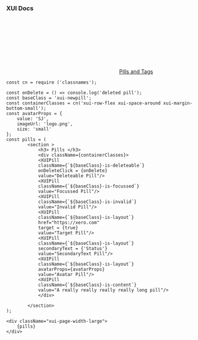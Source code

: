 ### XUI Docs

<div class="xui-margin-vertical">
	<div>
		<svg focusable="false" class="xui-icon xui-icon-inline xui-icon-large xui-icon-color-blue"> <use xlink:href="#xui-icon-bookmark" role="presentation"/></svg>
		<span><a href="../section-pills-and-tags.html#pills-and-tags-2">Pills and Tags</a></span>
	</div>
</div>

```
const cn = require ('classnames');

const onDelete = () => console.log('deleted pill');
const baseClass = 'xui-newpill';
const containerClasses = cn('xui-row-flex xui-space-around xui-margin-bottom-small');
const avatarProps = {
	value: 'SJ',
	imageUrl: 'logo.png',
	size: 'small'
};
const pills = (
		<section >
			<h3> Pills </h3>
			<div className={containerClasses}>
			<XUIPill
			className={`${baseClass}-is-deleteable`}
			onDeleteClick = {onDelete}
			value="Deleteable Pill"/>
			<XUIPill
			className={`${baseClass}-is-focussed`}
			value="Focussed Pill"/>
			<XUIPill
			className={`${baseClass}-is-invalid`}
			value="Invalid Pill"/>
			<XUIPill
			className={`${baseClass}-is-layout`}
			href="https://xero.com"
			target = {true}
			value="Target Pill"/>
			<XUIPill
			className={`${baseClass}-is-layout`}
			secondaryText = {'Status'}
			value="SecondaryText Pill"/>
			<XUIPill
			className={`${baseClass}-is-layout`}
			avatarProps={avatarProps}
			value="Avatar Pill"/>
			<XUIPill
			className={`${baseClass}-is-content`}
			value="A really really really really long pill"/>
			</div>

		</section>
);

<div className="xui-page-width-large">
	{pills}
</div>
```
